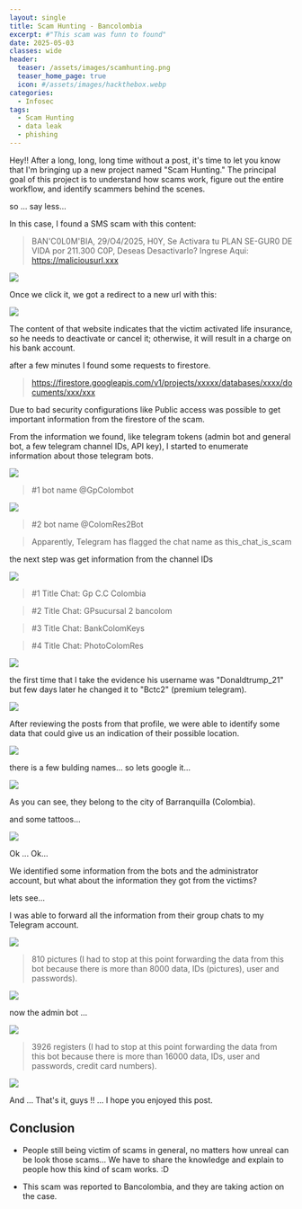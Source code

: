 ```yaml
---
layout: single
title: Scam Hunting - Bancolombia
excerpt: #"This scam was funn to found"
date: 2025-05-03
classes: wide
header:
  teaser: /assets/images/scamhunting.png
  teaser_home_page: true
  icon: #/assets/images/hackthebox.webp
categories:
  - Infosec
tags:  
  - Scam Hunting
  - data leak
  - phishing
---
```


Hey!! After a long, long, long time without a post, it's time to let you know that I'm bringing up a new project named "Scam Hunting." The principal goal of this project is to understand how scams work, figure out the entire workflow, and identify scammers behind the scenes.


so ... say less...


In this case, I found a SMS scam with this content:

>BAN'C0L0M'BIA, 29/O4/2025, 
>H0Y, Se Activara tu PLAN SE-GUR0 DE VIDA por 211.300 C0P,
>Deseas Desactivarlo? Ingrese Aqui: https://maliciousurl.xxx

![](/assets/images/bancolombia-scam/SMS.jpeg)


Once we click it, we got a redirect to a new url with this:

![](/assets/images/bancolombia-scam/web.png)

The content of that website indicates that the victim activated life insurance, so he needs to deactivate or cancel it; otherwise, it will result in a charge on his bank account.

after a few minutes I found some requests to firestore.

>https://firestore.googleapis.com/v1/projects/xxxxx/databases/xxxx/documents/xxx/xxx

Due to bad security configurations like Public access was possible to get important information from the firestore of the scam.

From the information we found, like telegram tokens (admin bot and general bot, a few telegram channel IDs, API key), I started to enumerate information about those telegram bots.

![](/assets/images/bancolombia-scam/telegram_getme.png)


>#1 bot name @GpColombot

![](/assets/images/bancolombia-scam/telegram_getme_2.png)

>#2 bot name @ColomRes2Bot

>Apparently, Telegram has flagged the chat name as this_chat_is_scam

the next step was get information from the channel IDs

![](/assets/images/bancolombia-scam/infochats_token_bot.png)

> #1 Title Chat: Gp C.C Colombia

> #2 Title Chat: GPsucursal 2 bancolom

> #3 Title Chat: BankColomKeys

> #4 Title Chat: PhotoColomRes


![](/assets/images/bancolombia-scam/administrators1.png)

the first time that I take the evidence his username was "Donaldtrump_21" but few days later he changed it to "Bctc2" (premium telegram).

![](/assets/images/bancolombia-scam/bctc2.png)

After reviewing the posts from that profile, we were able to identify some data that could give us an indication of their possible location.

![](/assets/images/bancolombia-scam/waze%20ruta.png)

there is a few bulding names... so lets google it...

![](/assets/images/bancolombia-scam/googlemaps.png)

As you can see, they belong to the city of Barranquilla (Colombia).

and some tattoos...

![](/assets/images/bancolombia-scam/tattoo%20brazo.png)


Ok ... Ok... 

We identified some information from the bots and the administrator account, but what about the information they got from the victims?

lets see...

I was able to forward all the information from their group chats to my Telegram account.

![](/assets/images/bancolombia-scam/chat_is_scam.png)

> 810 pictures (I had to stop at this point forwarding the data from this bot because there is more than 8000 data, IDs (pictures), user and passwords).

![](/assets/images/bancolombia-scam/cedulas1.png)

now the admin bot ...

![](/assets/images/bancolombia-scam/GpColombiaBot.png)

> 3926 registers (I had to stop at this point forwarding the data from this bot because there is more than 16000 data, IDs, user and passwords, credit card numbers).

![](/assets/images/bancolombia-scam/datos_tarjetas.png)

And ... That's it, guys !! ... I hope you enjoyed this post.


## Conclusion

- People still being victim of scams in general, no matters how unreal can be look those scams... We have to share the knowledge and explain to people how this kind of scam works. :D  

- This scam was reported to Bancolombia, and they are taking action on the case.

